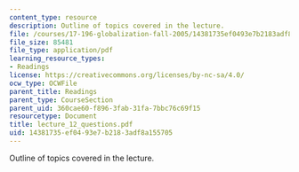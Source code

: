 ```yaml
---
content_type: resource
description: Outline of topics covered in the lecture.
file: /courses/17-196-globalization-fall-2005/14381735ef0493e7b2183adf8a155705_lecture_12_questions.pdf
file_size: 85481
file_type: application/pdf
learning_resource_types:
- Readings
license: https://creativecommons.org/licenses/by-nc-sa/4.0/
ocw_type: OCWFile
parent_title: Readings
parent_type: CourseSection
parent_uid: 360cae60-f896-3fab-31fa-7bbc76c69f15
resourcetype: Document
title: lecture_12_questions.pdf
uid: 14381735-ef04-93e7-b218-3adf8a155705
---
```

Outline of topics covered in the lecture.